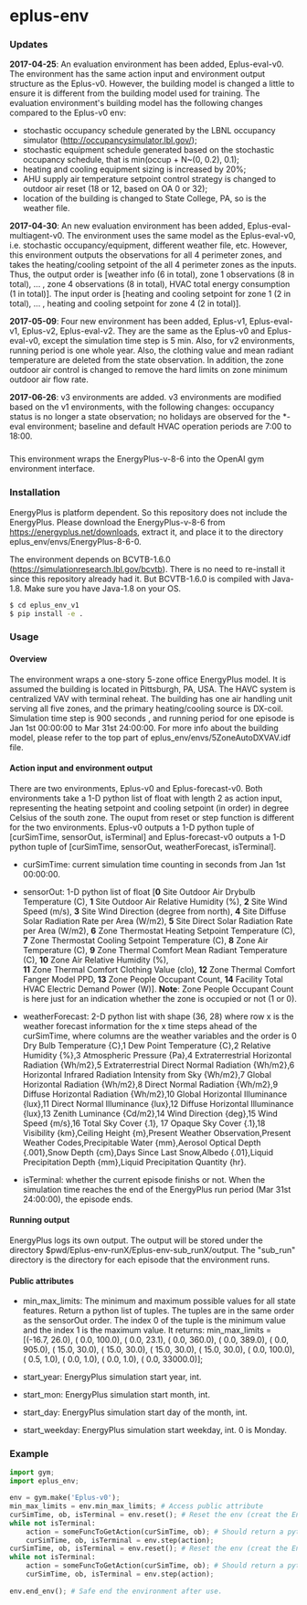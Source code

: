 # eplus-env
### Updates
**2017-04-25**: An evaluation environment has been added, Eplus-eval-v0. The environment has the same
action input and environment output structure as the Eplus-v0. However, the building model is changed
a little to ensure it is different from the building model used for training. The evaluation environment's 
building model has the following changes compared to the Eplus-v0 env:

* stochastic occupancy schedule generated by the LBNL occupancy simulator (http://occupancysimulator.lbl.gov/);
* stochastic equipment schedule generated based on the stochastic occupancy schedule, that is min(occup + N~(0, 0.2), 0.1);
* heating and cooling equipment sizing is increased by 20%;
* AHU supply air temperature setpoint control strategy is changed to outdoor air reset (18 or 12, based on OA 0 or 32);
* location of the building is changed to State College, PA, so is the weather file. 

**2017-04-30**: An new evaluation environment has been added, Eplus-eval-multiagent-v0. The environment uses the same model
as the Eplus-eval-v0, i.e. stochastic occupancy/equipment, different weather file, etc. However, this environment outputs 
the observations for all 4 perimeter zones, and takes the heating/cooling setpoint of the all 4 perimeter zones as the inputs. 
Thus, the output order is [weather info (6 in total), zone 1 observations (8 in total), ... , zone 4 observations (8 in total), HVAC total energy consumption
 (1 in total)]. The input order is [heating and cooling setpoint for zone 1 (2 in total), ... , heating and cooling setpoint for zone 4 (2 in total)].  

 **2017-05-09**: Four new environment has been added, Eplus-v1, Eplus-eval-v1, Eplus-v2, Eplus-eval-v2. They are the same as the Eplus-v0 and Eplus-eval-v0, except
 the simulation time step is 5 min. Also, for v2 environments, running period is one whole year. Also, the clothing value and mean radiant temperature are deleted from the state observation. In addition, the zone outdoor air control is changed to remove the hard limits on zone minimum outdoor air flow rate.  

**2017-06-26**: v3 environments are added. v3 environments are modified based on the v1 environments, with the following changes: occupancy status is no longer
a state observation; no holidays are observed for the *-eval environment; baseline and default HVAC operation periods are 7:00 to 18:00. 


###
This environment wraps the EnergyPlus-v-8-6 into the OpenAI gym environment interface. 
### Installation
EnergyPlus is platform dependent. So this repository does not include the EnergyPlus. Please download
the EnergyPlus-v-8-6 from https://energyplus.net/downloads, extract it, and place it to the directory 
eplus_env/envs/EnergyPlus-8-6-0. 

The environment depends on BCVTB-1.6.0 (https://simulationresearch.lbl.gov/bcvtb). There 
is no need to re-install it since this repository already had it. But BCVTB-1.6.0 is compiled
with Java-1.8. Make sure you have Java-1.8 on your OS. 

```sh
$ cd eplus_env_v1
$ pip install -e .
```
### Usage
#### Overview
The environment wraps a one-story 5-zone office EnergyPlus model. It is assumed the building is located in
Pittsburgh, PA, USA. The HAVC system is centralized VAV with terminal reheat. The building has one air handling
unit serving all five zones, and the primary heating/cooling source is DX-coil. Simulation time step is 900 seconds
, and running period for one episode is Jan 1st 00:00:00 to Mar 31st 24:00:00. For more info about the 
building model, please refer to the top part of eplus_env/envs/5ZoneAutoDXVAV.idf file. 
#### Action input and environment output
There are two environments, Eplus-v0 and Eplus-forecast-v0. Both environments take a 1-D python list of float with
length 2 as action input, representing the heating setpoint and cooling setpoint (in order) in degree Celsius of 
the south zone. The ouput from reset or step function is different for the two environments. Eplus-v0 outputs a 
1-D python tuple of [curSimTime, sensorOut, isTerminal] and Eplus-forecast-v0 outputs a 1-D python tuple of
[curSimTime, sensorOut, weatherForecast, isTerminal]. 

* curSimTime: current simulation time counting in seconds from Jan 1st 00:00:00.

* sensorOut: 1-D python list of float [**0** Site Outdoor Air Drybulb Temperature (C), 
                                       **1** Site Outdoor Air Relative Humidity (%), 
                                       **2** Site Wind Speed (m/s), 
                                       **3** Site Wind Direction (degree from north), 
                                       **4** Site Diffuse Solar Radiation Rate per Area (W/m2), 
                                       **5** Site Direct Solar Radiation Rate per Area (W/m2), 
                                       **6** Zone Thermostat Heating Setpoint Temperature (C), 
                                       **7** Zone Thermostat Cooling Setpoint Temperature (C),
                                       **8** Zone Air Temperature (C), 
                                       **9** Zone Thermal Comfort Mean Radiant Temperature (C), 
                                       **10** Zone Air Relative Humidity (%),  
                                       **11** Zone Thermal Comfort Clothing Value (clo), 
                                       **12** Zone Thermal Comfort Fanger Model PPD, 
                                       **13** Zone People Occupant Count, 
                                       **14** Facility Total HVAC Electric Demand Power (W)]. 
**Note**: Zone People Occupant Count is here just for an indication whether the zone is occupied or not (1 or 0). 

* weatherForecast: 2-D python list with shape (36, 28) where row x is the weather forecast information for 
the x time steps ahead of the curSimTime, where columns are the weather variables and the order is 
0 Dry Bulb Temperature {C},1 Dew Point Temperature
{C},2 Relative Humidity {%},3 Atmospheric Pressure {Pa},4 Extraterrestrial Horizontal Radiation
{Wh/m2},5 Extraterrestrial Direct Normal Radiation {Wh/m2},6 Horizontal Infrared
Radiation Intensity from Sky {Wh/m2},7 Global Horizontal Radiation {Wh/m2},8 Direct
Normal Radiation {Wh/m2},9 Diffuse Horizontal Radiation {Wh/m2},10 Global Horizontal
Illuminance {lux},11 Direct Normal Illuminance {lux},12 Diffuse Horizontal Illuminance
{lux},13 Zenith Luminance {Cd/m2},14 Wind Direction {deg},15 Wind Speed {m/s},16 Total Sky
Cover {.1}, 17 Opaque Sky Cover {.1},18 Visibility {km},Ceiling Height {m},Present Weather
Observation,Present Weather Codes,Precipitable Water {mm},Aerosol Optical Depth
{.001},Snow Depth {cm},Days Since Last Snow,Albedo {.01},Liquid Precipitation Depth
{mm},Liquid Precipitation Quantity {hr}.

* isTerminal: whether the current episode finishs or not. When the simulation time reaches the end of the 
EnergyPlus run period (Mar 31st 24:00:00), the episode ends. 

#### Running output

EnergyPlus logs its own output. The output will be stored under the directory $pwd/Eplus-env-runX/Eplus-env-sub_runX/output. The "sub_run" directory is the directory for each episode that the environment runs.

#### Public attributes
* min_max_limits: The minimum and maximum possible values for all state features. Return a python list of tuples. The tuples are in the same
order as the sensorOut order. The index 0 of the tuple is the minimum value and the index 1 is the maximum value. It returns:
min_max_limits = [(-16.7, 26.0),
                  (  0.0, 100.0),
                  (  0.0, 23.1),
                  (  0.0, 360.0),
                  (  0.0, 389.0),
                  (  0.0, 905.0),
                  ( 15.0, 30.0),
                  ( 15.0, 30.0),
                  ( 15.0, 30.0),
                  ( 15.0, 30.0),
                  (  0.0, 100.0),
                  (  0.5, 1.0),
                  (  0.0, 1.0),
                  (  0.0, 1.0),
                  (  0.0, 33000.0)];

* start_year: EnergyPlus simulation start year, int.
* start_mon: EnergyPlus simulation start month, int.
* start_day: EnergyPlus simulation start day of the month, int.
* start_weekday: EnergyPlus simulation start weekday, int. 0 is Monday. 


### Example

```python
import gym;
import eplus_env;

env = gym.make('Eplus-v0');
min_max_limits = env.min_max_limits; # Access public attribute
curSimTime, ob, isTerminal = env.reset(); # Reset the env (creat the EnergyPlus subprocess)
while not isTerminal:
    action = someFuncToGetAction(curSimTime, ob); # Should return a python list of float with len 2
    curSimTime, ob, isTerminal = env.step(action);
curSimTime, ob, isTerminal = env.reset(); # Reset the env (creat the EnergyPlus subprocess)
while not isTerminal:
    action = someFuncToGetAction(curSimTime, ob); # Should return a python list of float with len 2
    curSimTime, ob, isTerminal = env.step(action);
                  
env.end_env(); # Safe end the environment after use. 
```
